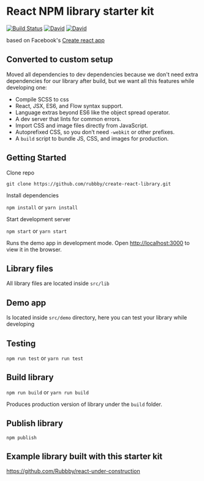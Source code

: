 # React NPM library starter kit

[![Build Status](https://travis-ci.org/Rubbby/create-react-library.svg?branch=master)](https://travis-ci.org/Rubbby/create-react-library)
[![David](https://img.shields.io/david/Rubbby/create-react-library.svg)]()
[![David](https://img.shields.io/david/dev/Rubbby/create-react-library.svg)]()

based on Facebook's <a href="https://github.com/facebookincubator/create-react-app" target="_blank">Create react app</a>

## Converted to custom setup

Moved all dependencies to dev dependencies because we don't need extra dependencies for our library after build, but we want all this features while developing one: 

* Compile SCSS to css
* React, JSX, ES6, and Flow syntax support.
* Language extras beyond ES6 like the object spread operator.
* A dev server that lints for common errors.
* Import CSS and image files directly from JavaScript.
* Autoprefixed CSS, so you don’t need `-webkit` or other prefixes.
* A `build` script to bundle JS, CSS, and images for production.

## Getting Started

Clone repo

````
git clone https://github.com/rubbby/create-react-library.git
````

Install dependencies

`npm install` or `yarn install`

Start development server

`npm start` or `yarn start`

Runs the demo app in development mode.
Open [http://localhost:3000](http://localhost:3000) to view it in the browser.

## Library files

All library files are located inside `src/lib`  

## Demo app

Is located inside `src/demo` directory, here you can test your library while developing

## Testing

`npm run test` or `yarn run test`

## Build library

`npm run build` or `yarn run build`

Produces production version of library under the `build` folder.

## Publish library

`npm publish`

## Example library built with this starter kit

https://github.com/Rubbby/react-under-construction
